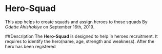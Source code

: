 # Hero-Squad
This app helps to create squads and assign heroes to those squads
By *Odette Ahishakiye* on September 16th, 2019.

##Description
The **Hero-Squad** is designed to help in heroes recruitment. It requires to identify the hero(name, age, strength and weakness). After the hero has been registered
